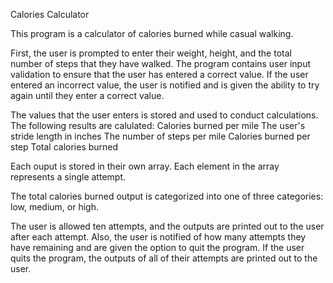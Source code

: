 Calories Calculator

This program is a calculator of calories burned while casual walking. 

First, the user is prompted to enter their weight, height, and the total number of steps that they have walked. The program contains user input validation to ensure that the user has entered a correct value. If the user entered an incorrect value, the user is notified and is given the ability to try again until they enter a correct value. 

The values that the user enters is stored and used to conduct calculations. The following results are calulated:
Calories burned per mile
The user's stride length in inches
The number of steps per mile
Calories burned per step
Total calories burned

Each ouput is stored in their own array. Each element in the array represents a single attempt. 

The total calories burned output is categorized into one of three categories: low, medium, or high. 

The user is allowed ten attempts, and the outputs are printed out to the user after each attempt. Also, the user is notified of how many attempts they have remaining and are given the option to quit the program. If the user quits the program, the outputs of all of their attempts are printed out to the user.
